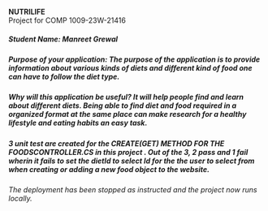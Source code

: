 **NUTRILIFE**  
Project for COMP 1009-23W-21416  


##### Student Name:  Manreet Grewal
 
##### Purpose of your application: The purpose of the application is to provide information about various kinds of diets and different kind of food one can have to follow the diet type.

##### Why will this application be useful? It will help people find and learn about different diets. Being able to find diet and food required in a organized format at the same place can make research for a healthy lifestyle and eating habits an easy task.

##### 3 unit test are created for the CREATE(GET) METHOD FOR THE FOODSCONTROLLER.CS in this project . Out of the 3, 2 pass and 1 fail wherin it fails to set the dietId to select Id for the the user to select from when creating or adding a new food object to the website.

###### The deployment has been stopped as instructed and the project now runs locally. 

